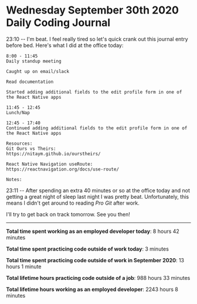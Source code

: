 # Wednesday September 30th 2020 Daily Coding Journal

23:10 -- I'm beat. I feel really tired so let's quick crank out this journal entry before bed. Here's what I did at the office today:

```
8:00 - 11:45
Daily standup meeting

Caught up on email/slack

Read documentation

Started adding additional fields to the edit profile form in one of the React Native apps

11:45 - 12:45
Lunch/Nap

12:45 - 17:40
Continued adding additional fields to the edit profile form in one of the React Native apps

Resources:
Git Ours vs Theirs:
https://nitaym.github.io/ourstheirs/

React Native Navigation useRoute: https://reactnavigation.org/docs/use-route/

Notes:
```

23:11 -- After spending an extra 40 minutes or so at the office today and not getting a great night of sleep last night I was pretty beat. Unfortunately, this means I didn't get around to reading _Pro Git_ after work.

I'll try to get back on track tomorrow. See you then!

---

**Total time spent working as an employed developer today**: 8 hours 42 minutes

**Total time spent practicing code outside of work today**: 3 minutes

**Total time spent practicing code outside of work in September 2020**: 13 hours 1 minute

**Total lifetime hours practicing code outside of a job**: 988 hours 33 minutes

**Total lifetime hours working as an employed developer**: 2243 hours 8 minutes
